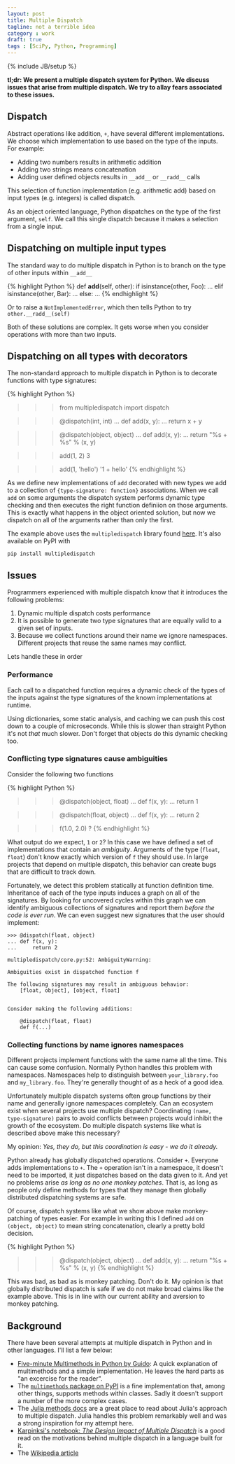 ```yaml
---
layout: post
title: Multiple Dispatch
tagline: not a terrible idea
category : work
draft: true
tags : [SciPy, Python, Programming]
---
```

{% include JB/setup %}

**tl;dr: We present a multiple dispatch system for Python.  We discuss issues
that arise from multiple dispatch.  We try to allay fears associated to these
issues.**

## Dispatch

Abstract operations like addition, `+`, have several different implementations.
We choose which implementation to use based on the type of the inputs.  For example:

*   Adding two numbers results in arithmetic addition
*   Adding two strings means concatenation
*   Adding user defined objects results in `__add__` or `__radd__` calls

This selection of function implementation (e.g. arithmetic add) based on input types (e.g. integers) is called dispatch.

As an object oriented language, Python dispatches on the type of the first
argument, `self`.  We call this single dispatch because it makes a selection
from a single input.


## Dispatching on multiple input types

The standard way to do multiple dispatch in Python is to branch on the type
of other inputs within `__add__`

{% highlight Python %}
def __add__(self, other):
    if isinstance(other, Foo):
        ...
    elif isinstance(other, Bar):
        ...
    else:
        ...
{% endhighlight %}

Or to raise a `NotImplementedError`, which then tells Python to try
`other.__radd__(self)`

Both of these solutions are complex.  It gets worse when you consider
operations with more than two inputs.


## Dispatching on all types with decorators

The non-standard approach to multiple dispatch in Python is to decorate
functions with type signatures:

{% highlight Python %}
>>> from multipledispatch import dispatch

>>> @dispatch(int, int)
... def add(x, y):
...     return x + y

>>> @dispatch(object, object)
... def add(x, y):
...     return "%s + %s" % (x, y)

>>> add(1, 2)
3

>>> add(1, 'hello')
'1 + hello'
{% endhighlight %}

As we define new implementations of `add` decorated with new types we add to a
collection of `{type-signature: function}` associations.  When we call `add` on
some arguments the dispatch system performs dynamic type checking and then
executes the right function definiion on those arguments.  This is exactly what
happens in the object oriented solution, but now we dispatch on all of the
arguments rather than only the first.

The example above uses the `multipledispatch` library found
[here](https://github.com/mrocklin/multipledispatch/).  It's also available on
PyPI with

    pip install multipledispatch

## Issues

Programmers experienced with multiple dispatch know that it introduces the
following problems:

1.  Dynamic multiple dispatch costs performance
2.  It is possible to generate two type signatures that are equally valid to a
    given set of inputs.
3.  Because we collect functions around their name we ignore namespaces.
    Different projects that reuse the same names may conflict.

Lets handle these in order

### Performance

Each call to a dispatched function requires a dynamic check of the types of the
inputs against the type signatures of the known implementations at runtime.

Using dictionaries, some static analysis, and caching we can push this cost
down to a couple of microseconds.  While this is slower than straight Python
it's not *that* much slower.  Don't forget that objects do this dynamic
checking too.


### Conflicting type signatures cause ambiguities

Consider the following two functions

{% highlight Python %}
>>> @dispatch(object, float)
... def f(x, y):
...     return 1

>>> @dispatch(float, object)
... def f(x, y):
...     return 2

>>> f(1.0, 2.0)
?
{% endhighlight %}

What output do we expect, `1` or `2`?  In this case we have defined a set of
implementations that contain an *ambiguity*.  Arguments of the type (`float`,
`float`) don't know exactly which version of `f` they should use.  In large
projects that depend on multiple dispatch, this behavior can create bugs that
are difficult to track down.

Fortunately, we detect this problem statically at function definition time.
Inheritance of each of the type inputs induces a graph on all of the
signatures.  By looking for uncovered cycles within this graph we can identify
ambiguous collections of signatures and report them *before the code is ever
run*.  We can even suggest new signatures that the user should implement:

    >>> @dispatch(float, object)
    ... def f(x, y):
    ...     return 2

    multipledispatch/core.py:52: AmbiguityWarning:

    Ambiguities exist in dispatched function f

    The following signatures may result in ambiguous behavior:
        [float, object], [object, float]


    Consider making the following additions:

        @dispatch(float, float)
        def f(...)


### Collecting functions by name ignores namespaces

Different projects implement functions with the same name all the time.  This
can cause some confusion.  Normally Python handles this problem with
namespaces.  Namespaces help to distinguish between `your_library.foo` and
`my_library.foo`.  They're generally thought of as a heck of a good idea.

Unfortunately multiple dispatch systems often group functions by their name and
generally ignore namespaces completely.  Can an ecosystem exist when several
projects use multiple dispatch?  Coordinating `(name, type-signature)` pairs to
avoid conflicts between projects would inhibit the growth of the ecosystem.  Do
multiple dispatch systems like what is described above make this necessary?

My opinion: *Yes, they do, but this coordination is easy - we do it already.*

Python already has globally dispatched operations.  Consider `+`.  Everyone adds
implementations to `+`.  The `+` operation isn't in a namespace, it doesn't need
to be imported, it just dispatches based on the data given to it.  And yet no
problems arise *as long as no one monkey patches*.  That is, as long as people
only define methods for types that they manage then globally distributed
dispatching systems are safe.

Of course, dispatch systems like what we show above make monkey-patching of
types easier.  For example in writing this I defined `add` on
`(object, object)` to mean string concatenation, clearly a pretty bold
decision.

{% highlight Python %}
>>> @dispatch(object, object)
... def add(x, y):
...     return "%s + %s" % (x, y)
{% endhighlight %}

This was bad, as bad as is monkey patching.  Don't do it.  My opinion is that
globally distributed dispatch is safe if we do not make broad claims like the
example above.  This is in line with our current ability and aversion to monkey
patching.


## Background

There have been several attempts at multiple dispatch in Python and in other
languages.  I'll list a few below:


*   [Five-minute Multimethods in Python by Guido](http://www.artima.com/weblogs/viewpost.jsp?thread=101605):
    A quick explanation of multimethods and a simple implementation.  He leaves
    the hard parts as "an excercise for the reader".
*   The [`multimethods` package on PyPI](https://pypi.python.org/pypi/multimethods) is a fine implementation that, among other things, supports methods within classes.  Sadly it doesn't support a number of the more complex cases.
*  The [Julia methods docs](http://julia.readthedocs.org/en/latest/manual/methods/) are a great place to read about Julia's approach to multiple dispatch.  Julia handles this problem remarkably well and was a strong inspiration for my attempt here.
*   [Karpinksi's notebook: *The Design Impact of Multiple Dispatch*](http://nbviewer.ipython.org/gist/StefanKarpinski/b8fe9dbb36c1427b9f22) is a good read on the motivations behind multiple dispatch in a language built for it.
*   The [Wikipedia article](http://en.wikipedia.org/wiki/Multiple_dispatch)
